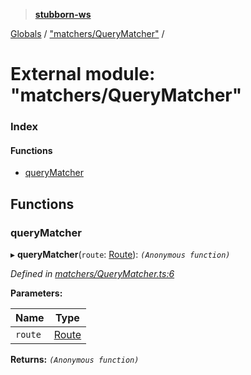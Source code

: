 > **[stubborn-ws](../README.md)**

[Globals](../globals.md) / ["matchers/QueryMatcher"](_matchers_querymatcher_.md) /

# External module: "matchers/QueryMatcher"

### Index

#### Functions

* [queryMatcher](_matchers_querymatcher_.md#querymatcher)

## Functions

###  queryMatcher

▸ **queryMatcher**(`route`: [Route](../classes/_route_.route.md)): *`(Anonymous function)`*

*Defined in [matchers/QueryMatcher.ts:6](https://github.com/ybonnefond/stubborn/blob/dd66099/src/matchers/QueryMatcher.ts#L6)*

**Parameters:**

Name | Type |
------ | ------ |
`route` | [Route](../classes/_route_.route.md) |

**Returns:** *`(Anonymous function)`*